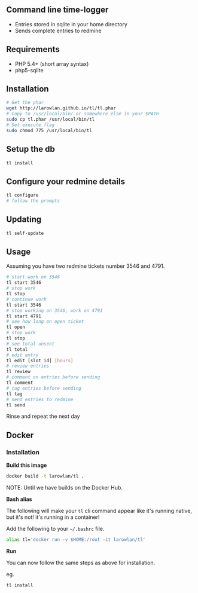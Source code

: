 ## Command line time-logger

* Entries stored in sqlite in your home directory
* Sends complete entries to redmine

## Requirements

* PHP 5.4+ (short array syntax)
* php5-sqlite

## Installation

```bash
# Get the phar
wget http://larowlan.github.io/tl/tl.phar
# Copy to /usr/local/bin/ or somewhere else in your $PATH
sudo cp tl.phar /usr/local/bin/tl
# Set execute flag
sudo chmod 775 /usr/local/bin/tl
```

## Setup the db

```bash
tl install
```

## Configure your redmine details

```bash
tl configure
# follow the prompts
```

## Updating

```bash
tl self-update
```

## Usage

Assuming you have two redmine tickets number 3546 and 4791.
```bash
# start work on 3546
tl start 3546
# stop work
tl stop
# continue work
tl start 3546
# stop working on 3546, work on 4791
tl start 4791
# see how long on open ticket
tl open
# stop work
tl stop
# see total unsent
tl total
# edit entry
tl edit [slot id] [hours]
# review entries
tl review
# comment on entries before sending
tl comment
# tag entries before sending
tl tag
# send entries to redmine
tl send
```
Rinse and repeat the next day

## Docker

### Installation

**Build this image**

```bash
docker build -t larowlan/tl .
```

NOTE: Until we have builds on the Docker Hub.

**Bash alias**

The following will make your `tl` cli command appear like it's running native, but it's not! it's running in
a container!

Add the following to your `~/.bashrc` file.

```bash
alias tl='docker run -v $HOME:/root -it larowlan/tl'
```

**Run**

You can now follow the same steps as above for installation.

eg.

```bash
tl install
```
